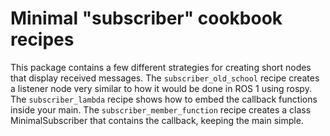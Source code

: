 # Minimal "subscriber" cookbook recipes

This package contains a few different strategies for creating short nodes that display received messages.
The `subscriber_old_school` recipe creates a listener node very similar to how it would be done in ROS 1 using rospy.
The `subscriber_lambda` recipe shows how to embed the callback functions inside your main.
The `subscriber_member_function` recipe creates a class MinimalSubscriber that contains the callback, keeping the main simple.
